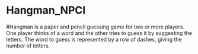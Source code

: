 # Hangman_NPCI

#Hangman is a paper and pencil guessing game for two or more players. One player thinks of a word and the other tries to guess it by suggesting the letters. The word to guess is represented by a row of dashes, giving the number of letters.
